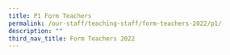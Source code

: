 ```yaml
---
title: P1 Form Teachers
permalink: /our-staff/teaching-staff/form-teachers-2022/p1/
description: ""
third_nav_title: Form Teachers 2022
---
```

